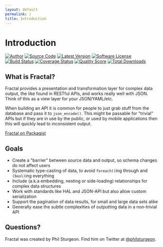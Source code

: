 ```yaml
---
layout: default
permalink: /
title: Introduction
---
```


# Introduction

[![Author](http://img.shields.io/badge/author-@philsturgeon-blue.svg?style=flat-square)](https://twitter.com/philsturgeon)
[![Source Code](http://img.shields.io/badge/source-league/fractal-blue.svg?style=flat-square)](https://github.com/thephpleague/fractal)
[![Latest Version](https://img.shields.io/github/release/thephpleague/fractal.svg?style=flat-square)](https://github.com/thephpleague/fractal/releases)
[![Software License](https://img.shields.io/badge/license-MIT-brightgreen.svg?style=flat-square)](LICENSE.md)<br />
[![Build Status](https://img.shields.io/travis/thephpleague/fractal/master.svg?style=flat-square)](https://travis-ci.org/thephpleague/fractal)
[![Coverage Status](https://img.shields.io/scrutinizer/coverage/g/thephpleague/fractal.svg?style=flat-square)](https://scrutinizer-ci.com/g/thephpleague/fractal/code-structure)
[![Quality Score](https://img.shields.io/scrutinizer/g/thephpleague/fractal.svg?style=flat-square)](https://scrutinizer-ci.com/g/thephpleague/fractal)
[![Total Downloads](https://img.shields.io/packagist/dt/league/fractal.svg?style=flat-square)](https://packagist.org/packages/league/fractal)

## What is Fractal?

Fractal provides a presentation and transformation layer for complex data output, the like found in
RESTful APIs, and works really well with JSON. Think of this as a view layer for your JSON/YAML/etc.

When building an API it is common for people to just grab stuff from the database and pass it
to `json_encode()`. This might be passable for "trivial" APIs but if they are in use by the public,
or used by mobile applications then this will quickly lead to inconsistent output.

[Fractal on Packagist](https://packagist.org/packages/league/fractal)

## Goals

* Create a "barrier" between source data and output, so schema changes do not affect users
* Systematic type-casting of data, to avoid `foreach()`ing through and `(bool)`ing everything
* Include (a.k.a embedding, nesting or side-loading) relationships for complex data structures
* Work with standards like HAL and JSON-API but also allow custom serialization
* Support the pagination of data results, for small and large data sets alike
* Generally ease the subtle complexities of outputting data in a non-trivial API

## Questions?

Fractal was created by Phil Sturgeon. Find him on Twitter at [@philsturgeon](https://twitter.com/philsturgeon).